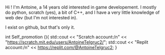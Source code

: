 Hi ! I'm Antoine, a 14 years old interested in game developement.
I mostly do python, scratch (yes), a bit of C++, and I have a very little knowledge of web dev (but I'm not interested in).

I exist on github, but that's only it.

int Self_promotion (){
  std::cout << "Scratch account:/n" << "https://scratch.mit.edu/users/AntoineTelgruc2/";
  std::cout << "Replit account:/n" << https://replit.com/@AntoineTelgruc2;
}
